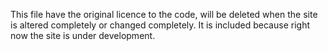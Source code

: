 This file have the original licence to the code, will be deleted when the site is altered completely or changed completely.
It is included because right now the site is under development.
